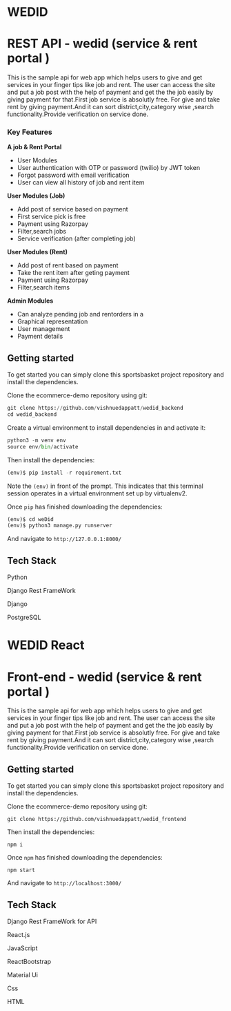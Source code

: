 
# WEDID
# REST API - wedid (service & rent portal ) 
This is the sample api for web app which helps users to give and get services in your finger tips like job and rent.
The user can access the site and put a job post with the help of payment and get the the job easily by giving payment for that.First job service is absolutly free.
For give and take rent by giving payment.And it can sort district,city,category wise ,search functionality.Provide verification on service done.
### Key Features
__A job & Rent Portal__
* User Modules
* User authentication with OTP or password (twilio) by JWT token
* Forgot password with email verification
* User can view all history of job and rent item

__User Modules (Job)__
* Add post of service based on payment
* First service pick is free
* Payment using Razorpay
* Filter,search jobs
* Service verification (after completing job)

__User Modules (Rent)__
* Add post of rent based on payment
* Take the rent item after geting payment
* Payment using Razorpay
* Filter,search items

__Admin Modules__
* Can analyze pending job and rentorders in a
* Graphical representation
* User management
* Payment details

## Getting started
To get started you can simply clone this sportsbasket project repository and install the dependencies.

Clone the ecommerce-demo repository using git:
```python
git clone https://github.com/vishnuedappatt/wedid_backend
cd wedid_backend
```
Create a virtual environment to install dependencies in and activate it:
```python
python3 -m venv env
source env/bin/activate
```

Then install the dependencies:
```python
(env)$ pip install -r requirement.txt
```
Note the ```(env)``` in front of the prompt. This indicates that this terminal session operates in a virtual environment set up by virtualenv2.

Once ```pip``` has finished downloading the dependencies:
```python
(env)$ cd weDid
(env)$ python3 manage.py runserver
```
And navigate to ```http://127.0.0.1:8000/```


## Tech Stack
  Python
 
  Django Rest FrameWork
  
  Django
  
  PostgreSQL
  
  
  
  
  # WEDID React
# Front-end - wedid (service & rent portal ) 
This is the sample api for web app which helps users to give and get services in your finger tips like job and rent.
The user can access the site and put a job post with the help of payment and get the the job easily by giving payment for that.First job service is absolutly free.
For give and take rent by giving payment.And it can sort district,city,category wise ,search functionality.Provide verification on service done.

## Getting started
To get started you can simply clone this sportsbasket project repository and install the dependencies.

Clone the ecommerce-demo repository using git:
```node
git clone https://github.com/vishnuedappatt/wedid_frontend
```


Then install the dependencies:
```
npm i 
```


Once ```npm``` has finished downloading the dependencies:
```node
npm start
```
And navigate to ```http://localhost:3000/```


## Tech Stack
 
  Django Rest FrameWork for API
  
  React.js
  
  JavaScript
  
  ReactBootstrap
  
  Material Ui
  
  Css
  
  HTML
  
  

